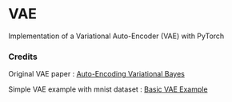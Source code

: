 # VAE
Implementation of a Variational Auto-Encoder (VAE) with PyTorch 


### Credits

Original VAE paper : [Auto-Encoding Variational Bayes](http://arxiv.org/abs/1312.6114)

Simple VAE example with mnist dataset : [Basic VAE Example](https://github.com/pytorch/examples/tree/master/vae)
